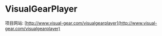 # VisualGearPlayer

项目网站: [http://www.visual-gear.com/visualgearplayer](http://www.visual-gear.com/visualgearplayer)
